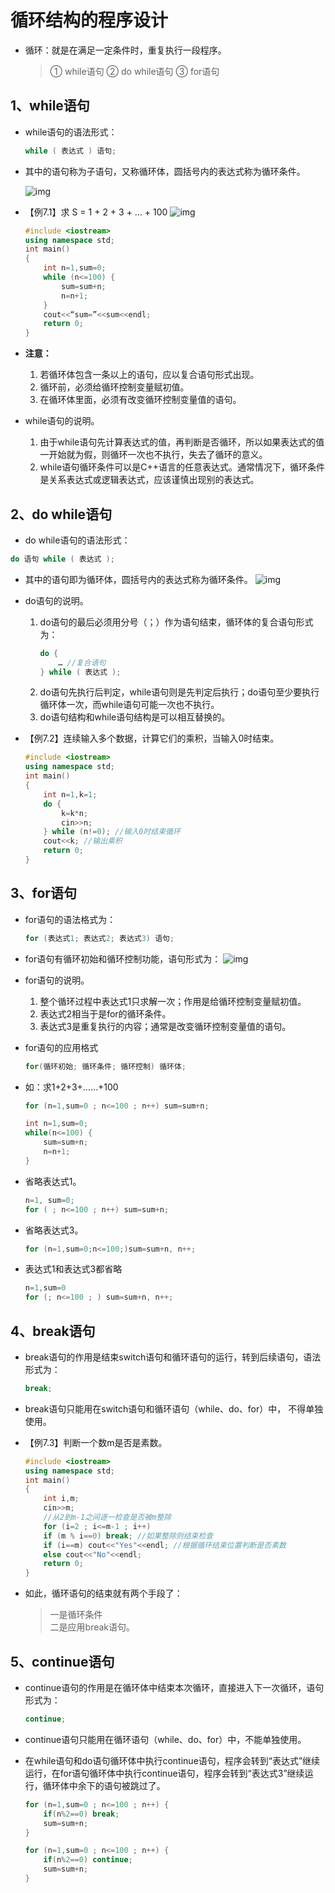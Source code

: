 # 循环结构的程序设计

* 循环：就是在满足一定条件时，重复执行一段程序。
    > ① while语句
    > ② do while语句
    > ③ for语句

## 1、while语句
* while语句的语法形式：
    ```cpp
    while ( 表达式 ) 语句;
    ```

* 其中的语句称为子语句，又称循环体，圆括号内的表达式称为循环条件。

    ![img](./img/while循环.png)  

* 【例7.1】求 S = 1 + 2 + 3 + ... + 100 
    ![img](./img/计算.png)  

    ```cpp
    #include <iostream>
    using namespace std;
    int main()
    {
        int n=1,sum=0;
        while (n<=100) {
            sum=sum+n; 
            n=n+1;
        }
        cout<<“sum=”<<sum<<endl;
        return 0;
    }
    ```
* **注意：**
    1. 若循环体包含一条以上的语句，应以复合语句形式出现。  
    2. 循环前，必须给循环控制变量赋初值。  
    3. 在循环体里面，必须有改变循环控制变量值的语句。  

* while语句的说明。
    1. 由于while语句先计算表达式的值，再判断是否循环，所以如果表达式的值一开始就为假，则循环一次也不执行，失去了循环的意义。  
    2. while语句循环条件可以是C++语言的任意表达式。通常情况下，循环条件是关系表达式或逻辑表达式，应该谨慎出现别的表达式。  


## 2、do while语句

* do while语句的语法形式：
```cpp
do 语句 while ( 表达式 );
```

* 其中的语句即为循环体，圆括号内的表达式称为循环条件。
    ![img](./img/do-while循环.png)  





* do语句的说明。
    1. do语句的最后必须用分号（；）作为语句结束，循环体的复合语句形式为：
        ```cpp
        do {
            … //复合语句
        } while ( 表达式 );
        ```
    2. do语句先执行后判定，while语句则是先判定后执行；do语句至少要执行循环体一次，而while语句可能一次也不执行。  
    3. do语句结构和while语句结构是可以相互替换的。  


* 【例7.2】连续输入多个数据，计算它们的乘积，当输入0时结束。
    ```cpp
    #include <iostream>
    using namespace std;
    int main()
    {
        int n=1,k=1;
        do {
            k=k*n;
            cin>>n;
        } while (n!=0); //输入0时结束循环
        cout<<k; //输出乘积
        return 0;
    }
    ```


## 3、for语句
* for语句的语法格式为：
    ```cpp
    for (表达式1; 表达式2; 表达式3) 语句;
    ```

* for语句有循环初始和循环控制功能，语句形式为：
    ![img](./img/for循环.png)  

* for语句的说明。
    1. 整个循环过程中表达式1只求解一次；作用是给循环控制变量赋初值。  
    2. 表达式2相当于是for的循环条件。  
    3. 表达式3是重复执行的内容；通常是改变循环控制变量值的语句。   

* for语句的应用格式
    ```cpp
    for(循环初始; 循环条件; 循环控制) 循环体;
    ```

* 如：求1+2+3+……+100
    ```cpp
    for (n=1,sum=0 ; n<=100 ; n++) sum=sum+n;
    ```
    ```cpp
    int n=1,sum=0;
    while(n<=100) {
        sum=sum+n; 
        n=n+1;
    }
    ```

* 省略表达式1。
    ```cpp
    n=1, sum=0;
    for ( ; n<=100 ; n++) sum=sum+n;
    ```

* 省略表达式3。
    ```cpp
    for (n=1,sum=0;n<=100;)sum=sum+n, n++;
    ```

* 表达式1和表达式3都省略
    ```cpp
    n=1,sum=0
    for (; n<=100 ; ) sum=sum+n, n++;
    ```




## 4、break语句

* break语句的作用是结束switch语句和循环语句的运行，转到后续语句，语法形式为：
    ```cpp
    break;
    ```

* break语句只能用在switch语句和循环语句（while、do、for）中，
不得单独使用。

* 【例7.3】判断一个数m是否是素数。 
    ```cpp
    #include <iostream>
    using namespace std;
    int main()
    {
        int i,m;
        cin>>m;
        //从2到m-1之间逐一检查是否被m整除
        for (i=2 ; i<=m-1 ; i++)
        if (m % i==0) break; //如果整除则结束检查
        if (i==m) cout<<"Yes"<<endl; //根据循环结束位置判断是否素数
        else cout<<"No"<<endl;
        return 0;
    }
    ```

* 如此，循环语句的结束就有两个手段了：
    > 一是循环条件   
    > 二是应用break语句。  

## 5、continue语句

* continue语句的作用是在循环体中结束本次循环，直接进入下一次循环，语句形式为：
    ```cpp
    continue;
    ```
*  continue语句只能用在循环语句（while、do、for）中，不能单独使用。

* 在while语句和do语句循环体中执行continue语句，程序会转到“表达式”继续运行，在for语句循环体中执行continue语句，程序会转到“表达式3”继续运行，循环体中余下的语句被跳过了。  
    ```cpp
    for (n=1,sum=0 ; n<=100 ; n++) {
        if(n%2==0) break;
        sum=sum+n;
    }
    ```
    ```cpp
    for (n=1,sum=0 ; n<=100 ; n++) {
        if(n%2==0) continue;
        sum=sum+n;
    }
    ```
